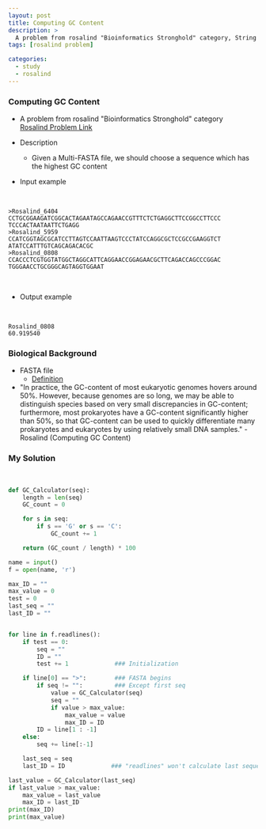 ```yaml
---
layout: post
title: Computing GC Content
description: >
  A problem from rosalind "Bioinformatics Stronghold" category, String Algorithm
tags: [rosalind problem]

categories:
  - study
  - rosalind
---
```


### Computing GC Content
* A problem from rosalind "Bioinformatics Stronghold" category<br>
[Rosalind Problem Link](https://rosalind.info/problems/gc/)

* Description
  * Given a Multi-FASTA file, we should choose a sequence which has the highest GC content
* Input example

<br>

~~~
>Rosalind_6404
CCTGCGGAAGATCGGCACTAGAATAGCCAGAACCGTTTCTCTGAGGCTTCCGGCCTTCCC
TCCCACTAATAATTCTGAGG
>Rosalind_5959
CCATCGGTAGCGCATCCTTAGTCCAATTAAGTCCCTATCCAGGCGCTCCGCCGAAGGTCT
ATATCCATTTGTCAGCAGACACGC
>Rosalind_0808
CCACCCTCGTGGTATGGCTAGGCATTCAGGAACCGGAGAACGCTTCAGACCAGCCCGGAC
TGGGAACCTGCGGGCAGTAGGTGGAAT
~~~

<br>

* Output example

<br>

~~~
Rosalind_0808
60.919540
~~~

### Biological Background
* FASTA file
  * [Definition](https://www.incodom.kr/FASTA)
* "In practice, the GC-content of most eukaryotic genomes hovers around 50%. However, because genomes are so long, we may be able to distinguish species based on very small discrepancies in GC-content; furthermore, most prokaryotes have a GC-content significantly higher than 50%, so that GC-content can be used to quickly differentiate many prokaryotes and eukaryotes by using relatively small DNA samples." - Rosalind (Computing GC Content)

### My Solution
<br>

~~~python
def GC_Calculator(seq):
    length = len(seq)
    GC_count = 0

    for s in seq:
        if s == 'G' or s == 'C':
            GC_count += 1

    return (GC_count / length) * 100

name = input()
f = open(name, 'r')

max_ID = ""
max_value = 0
test = 0
last_seq = ""
last_ID = ""


for line in f.readlines():
    if test == 0:
        seq = ""
        ID = ""
        test += 1             ### Initialization

    if line[0] == ">":        ### FASTA begins
        if seq != "":         ### Except first seq
            value = GC_Calculator(seq)
            seq = ""
            if value > max_value:
                max_value = value
                max_ID = ID
        ID = line[1 : -1]
    else:
        seq += line[:-1]

    last_seq = seq
    last_ID = ID             ### "readlines" won't calculate last sequence

last_value = GC_Calculator(last_seq)
if last_value > max_value:
    max_value = last_value    
    max_ID = last_ID
print(max_ID)
print(max_value)
~~~

<br>
